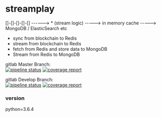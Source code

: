 streamplay
===========



[]-[]-[]-[]-[] ------> * (stream logic) -----> in memory cache -----> MongoDB / ElasticSearch etc


 - sync from blockchain to Redis
 - stream from blockchain to Redis
 - fetch from Redis and store data to MongoDB
 - Stream from Redis to MongoDB

gitlab Master Branch:    
[![pipeline status](https://gitlab.ucenplatform.com/ucen/mirrors/streamplay/badges/master/pipeline.svg)](https://gitlab.ucenplatform.com/ucen/mirrors/streamplay/commits/master)
[![coverage report](https://gitlab.ucenplatform.com/ucen/mirrors/streamplay/badges/master/coverage.svg)](https://gitlab.ucenplatform.com/ucen/mirrors/streamplay/commits/master)


gitlab Develop Branch:    
[![pipeline status](https://gitlab.ucenplatform.com/ucen/mirrors/streamplay/badges/develop/pipeline.svg)](https://gitlab.ucenplatform.com/ucen/mirrors/streamplay/commits/develop)
[![coverage report](https://gitlab.ucenplatform.com/ucen/mirrors/streamplay/badges/develop/coverage.svg)](https://gitlab.ucenplatform.com/ucen/mirrors/streamplay/commits/develop)


### version
python=3.6.4